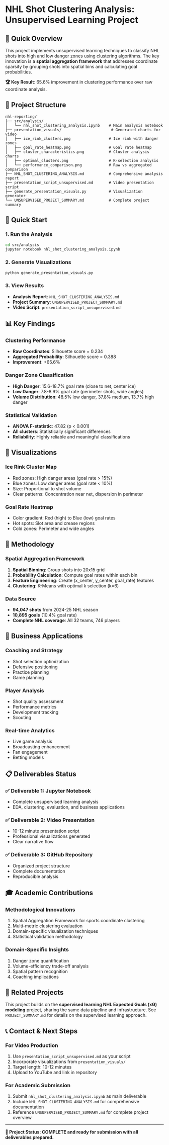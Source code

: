 # NHL Shot Clustering Analysis: Unsupervised Learning Project

## 🎯 Quick Overview

This project implements unsupervised learning techniques to classify NHL shots into high and low danger zones using clustering algorithms. The key innovation is a **spatial aggregation framework** that addresses coordinate sparsity by grouping shots into spatial bins and calculating goal probabilities.

**🏆 Key Result**: 65.6% improvement in clustering performance over raw coordinate analysis.

## 📁 Project Structure

```
nhl-reporting/
├── src/analysis/
│   └── nhl_shot_clustering_analysis.ipynb    # Main analysis notebook
├── presentation_visuals/                      # Generated charts for video
│   ├── ice_rink_clusters.png                 # Ice rink with danger zones
│   ├── goal_rate_heatmap.png                 # Goal rate heatmap
│   ├── cluster_characteristics.png           # Cluster analysis charts
│   ├── optimal_clusters.png                  # K-selection analysis
│   └── performance_comparison.png            # Raw vs aggregated comparison
├── NHL_SHOT_CLUSTERING_ANALYSIS.md           # Comprehensive analysis report
├── presentation_script_unsupervised.md       # Video presentation script
├── generate_presentation_visuals.py          # Visualization generator
└── UNSUPERVISED_PROJECT_SUMMARY.md           # Complete project summary
```

## 🚀 Quick Start

### 1. Run the Analysis
```bash
cd src/analysis
jupyter notebook nhl_shot_clustering_analysis.ipynb
```

### 2. Generate Visualizations
```bash
python generate_presentation_visuals.py
```

### 3. View Results
- **Analysis Report**: `NHL_SHOT_CLUSTERING_ANALYSIS.md`
- **Project Summary**: `UNSUPERVISED_PROJECT_SUMMARY.md`
- **Video Script**: `presentation_script_unsupervised.md`

## 📊 Key Findings

### **Clustering Performance**
- **Raw Coordinates**: Silhouette score = 0.234
- **Aggregated Probability**: Silhouette score = 0.388
- **Improvement**: +65.6%

### **Danger Zone Classification**
- **High Danger**: 15.6-18.7% goal rate (close to net, center ice)
- **Low Danger**: 7.8-8.9% goal rate (perimeter shots, wide angles)
- **Volume Distribution**: 48.5% low danger, 37.8% medium, 13.7% high danger

### **Statistical Validation**
- **ANOVA F-statistic**: 47.82 (p < 0.001)
- **All clusters**: Statistically significant differences
- **Reliability**: Highly reliable and meaningful classifications

## 🎨 Visualizations

### **Ice Rink Cluster Map**
- Red zones: High danger areas (goal rate > 15%)
- Blue zones: Low danger areas (goal rate < 10%)
- Size: Proportional to shot volume
- Clear patterns: Concentration near net, dispersion in perimeter

### **Goal Rate Heatmap**
- Color gradient: Red (high) to Blue (low) goal rates
- Hot spots: Slot area and crease regions
- Cold zones: Perimeter and wide angles

## 🧠 Methodology

### **Spatial Aggregation Framework**
1. **Spatial Binning**: Group shots into 20x15 grid
2. **Probability Calculation**: Compute goal rates within each bin
3. **Feature Engineering**: Create (x_center, y_center, goal_rate) features
4. **Clustering**: K-Means with optimal k selection (k=6)

### **Data Source**
- **94,047 shots** from 2024-25 NHL season
- **10,895 goals** (10.4% goal rate)
- **Complete NHL coverage**: All 32 teams, 746 players

## 🚀 Business Applications

### **Coaching and Strategy**
- Shot selection optimization
- Defensive positioning
- Practice planning
- Game planning

### **Player Analysis**
- Shot quality assessment
- Performance metrics
- Development tracking
- Scouting

### **Real-time Analytics**
- Live game analysis
- Broadcasting enhancement
- Fan engagement
- Betting models

## 📋 Deliverables Status

### ✅ **Deliverable 1: Jupyter Notebook**
- Complete unsupervised learning analysis
- EDA, clustering, evaluation, and business applications

### ✅ **Deliverable 2: Video Presentation**
- 10-12 minute presentation script
- Professional visualizations generated
- Clear narrative flow

### ✅ **Deliverable 3: GitHub Repository**
- Organized project structure
- Complete documentation
- Reproducible analysis

## 🎓 Academic Contributions

### **Methodological Innovations**
1. Spatial Aggregation Framework for sports coordinate clustering
2. Multi-metric clustering evaluation
3. Domain-specific visualization techniques
4. Statistical validation methodology

### **Domain-Specific Insights**
1. Danger zone quantification
2. Volume-efficiency trade-off analysis
3. Spatial pattern recognition
4. Coaching implications

## 🔗 Related Projects

This project builds on the **supervised learning NHL Expected Goals (xG) modeling** project, sharing the same data pipeline and infrastructure. See `PROJECT_SUMMARY.md` for details on the supervised learning approach.

## 📞 Contact & Next Steps

### **For Video Production**
1. Use `presentation_script_unsupervised.md` as your script
2. Incorporate visualizations from `presentation_visuals/`
3. Target length: 10-12 minutes
4. Upload to YouTube and link in repository

### **For Academic Submission**
1. Submit `nhl_shot_clustering_analysis.ipynb` as main deliverable
2. Include `NHL_SHOT_CLUSTERING_ANALYSIS.md` for comprehensive documentation
3. Reference `UNSUPERVISED_PROJECT_SUMMARY.md` for complete project overview

---

**🏒 Project Status: COMPLETE and ready for submission with all deliverables prepared.** 